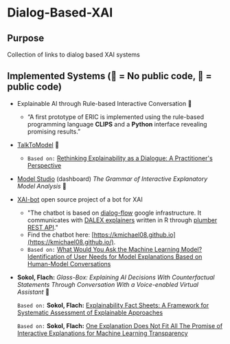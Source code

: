 # Dialog-Based-XAI

## Purpose
Collection of links to dialog based XAI systems

## Implemented Systems (🔐 = No public code, 👐 = public code)

- Explainable AI through Rule-based Interactive Conversation 🔐
    - “A first prototype of ERIC is implemented using the rule-based programming
    language **CLIPS** and a **Python** interface revealing promising results.”
- [TalkToModel](https://github.com/dylan-slack/TalkToModel) 👐
    - `Based on:` [Rethinking Explainability as a Dialogue: A Practitioner's Perspective](https://arxiv.org/pdf/2207.04154.pdf)
- [Model Studio](https://github.com/ModelOriented/modelStudio) (dashboard) *The Grammar of Interactive Explanatory Model Analysis* 👐
- [XAI-bot](https://github.com/ModelOriented/xaibot/blob/master/xaibot2.gif) open source project of a bot for XAI
    - "The chatbot is based on [dialog-flow](https://dialogflow.com/) google infrastructure. It communicates with [DALEX explainers](https://github.com/pbiecek/DALEX/) written in R through [plumber REST API](https://www.rplumber.io/docs/rendering-and-output.html)."
    - Find the chatbot here: [https://kmichael08.github.io](https://kmichael08.github.io/).
    - `Based on:` [What Would You Ask the Machine Learning Model? Identification of User Needs for Model Explanations Based on Human-Model Conversations](https://arxiv.org/abs/2002.05674)
- **Sokol, Flach:** *Glass-Box: Explaining AI Decisions With Counterfactual Statements Through Conversation With a Voice-enabled Virtual Assistant* 🔐
    
    `Based on:` **Sokol, Flach:** [Explainability Fact Sheets: A Framework for Systematic Assessment of Explainable Approaches](https://arxiv.org/abs/1912.05100)
    
    `Based on:` **Sokol, Flach:** [One Explanation Does Not Fit All The Promise of Interactive Explanations for Machine Learning Transparency](https://arxiv.org/abs/2001.09734)
